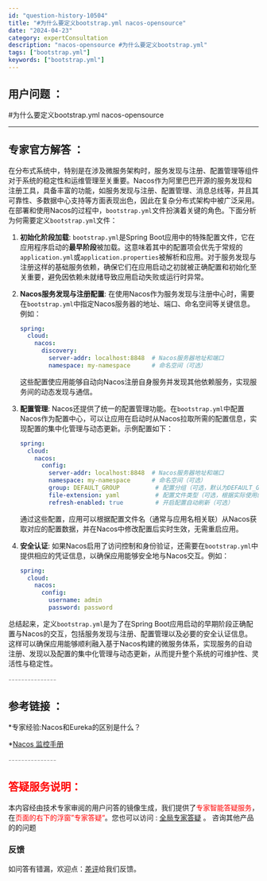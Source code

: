 ```yaml
---
id: "question-history-10504"
title: "#为什么要定义bootstrap.yml nacos-opensource"
date: "2024-04-23"
category: expertConsultation
description: "nacos-opensource #为什么要定义bootstrap.yml"
tags: ["bootstrap.yml"]
keywords: ["bootstrap.yml"]
---
```


## 用户问题 ： 
 #为什么要定义bootstrap.yml nacos-opensource 

---------------
## 专家官方解答 ：

在分布式系统中，特别是在涉及微服务架构时，服务发现与注册、配置管理等组件对于系统的稳定性和运维管理至关重要。Nacos作为阿里巴巴开源的服务发现和注册工具，具备丰富的功能，如服务发现与注册、配置管理、消息总线等，并且其可靠性、多数据中心支持等方面表现出色，因此在复杂分布式架构中被广泛采用。在部署和使用Nacos的过程中，`bootstrap.yml`文件扮演着关键的角色。下面分析为何需要定义`bootstrap.yml`文件：

1. **初始化阶段加载**:
   `bootstrap.yml`是Spring Boot应用中的特殊配置文件，它在应用程序启动的**最早阶段**被加载。这意味着其中的配置项会优先于常规的`application.yml`或`application.properties`被解析和应用。对于服务发现与注册这样的基础服务依赖，确保它们在应用启动之初就被正确配置和初始化至关重要，避免因依赖未就绪导致应用启动失败或运行时异常。

2. **Nacos服务发现与注册配置**:
   在使用Nacos作为服务发现与注册中心时，需要在`bootstrap.yml`中指定Nacos服务器的地址、端口、命名空间等关键信息。例如：

   ```yaml
   spring:
     cloud:
       nacos:
         discovery:
           server-addr: localhost:8848  # Nacos服务器地址和端口
           namespace: my-namespace      # 命名空间（可选）
   ```

   这些配置使应用能够自动向Nacos注册自身服务并发现其他依赖服务，实现服务间的动态发现与通信。

3. **配置管理**:
   Nacos还提供了统一的配置管理功能。在`bootstrap.yml`中配置Nacos作为配置中心，可以让应用在启动时从Nacos拉取所需的配置信息，实现配置的集中化管理与动态更新。示例配置如下：

   ```yaml
   spring:
     cloud:
       nacos:
         config:
           server-addr: localhost:8848  # Nacos服务器地址和端口
           namespace: my-namespace      # 命名空间（可选）
           group: DEFAULT_GROUP          # 配置分组（可选，默认为DEFAULT_GROUP）
           file-extension: yaml          # 配置文件类型（可选，根据实际使用的文件格式设置）
           refresh-enabled: true         # 开启配置自动刷新（可选）
   ```

   通过这些配置，应用可以根据配置文件名（通常与应用名相关联）从Nacos获取对应的配置数据，并在Nacos中修改配置后实时生效，无需重启应用。

4. **安全认证**:
   如果Nacos启用了访问控制和身份验证，还需要在`bootstrap.yml`中提供相应的凭证信息，以确保应用能够安全地与Nacos交互。例如：

   ```yaml
   spring:
     cloud:
       nacos:
         config:
           username: admin
           password: password
   ```

总结起来，定义`bootstrap.yml`是为了在Spring Boot应用启动的早期阶段正确配置与Nacos的交互，包括服务发现与注册、配置管理以及必要的安全认证信息。这样可以确保应用能够顺利融入基于Nacos构建的微服务体系，实现服务的自动注册、发现以及配置的集中化管理与动态更新，从而提升整个系统的可维护性、灵活性与稳定性。


<font color="#949494">---------------</font> 


## 参考链接 ：

*专家经验:Nacos和Eureka的区别是什么？ 
 
 *[Nacos 监控手册](https://nacos.io/docs/latest/guide/admin/monitor-guide)


 <font color="#949494">---------------</font> 
 


## <font color="#FF0000">答疑服务说明：</font> 

本内容经由技术专家审阅的用户问答的镜像生成，我们提供了<font color="#FF0000">专家智能答疑服务</font>，在<font color="#FF0000">页面的右下的浮窗”专家答疑“</font>。您也可以访问 : [全局专家答疑](https://opensource.alibaba.com/chatBot) 。 咨询其他产品的的问题

### 反馈
如问答有错漏，欢迎点：[差评](https://ai.nacos.io/user/feedbackByEnhancerGradePOJOID?enhancerGradePOJOId=11664)给我们反馈。
